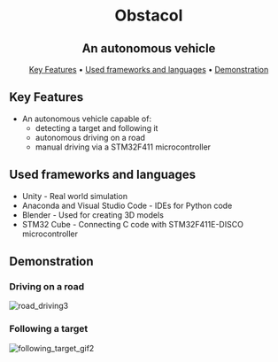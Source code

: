 
<h1 align="center">
  <br>
  Obstacol
  <br>
</h1>

<h2 align="center">An autonomous vehicle</h2>

<p align="center">
  <a href="#key-features">Key Features</a> •
  <a href="#used-frameworks-and-languages">Used frameworks and languages</a> •
  <a href="#demonstration">Demonstration</a>
</p>


## Key Features
* An autonomous vehicle capable of:
  - detecting a target and following it
  - autonomous driving on a road
  - manual driving via a STM32F411 microcontroller

## Used frameworks and languages
* Unity - Real world simulation
* Anaconda and Visual Studio Code - IDEs for Python code
* Blender - Used for creating 3D models
* STM32 Cube - Connecting C code with STM32F411E-DISCO microcontroller

## Demonstration
### Driving on a road
![road_driving3](https://user-images.githubusercontent.com/53914521/185399705-b6c83212-ae68-405f-9fff-d4f7001cbb1a.gif)

### Following a target
![following_target_gif2](https://user-images.githubusercontent.com/53914521/185399758-31fda6d0-9ae8-47b0-b5cd-45458e104066.gif)
